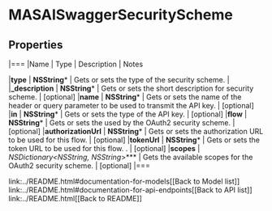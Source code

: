 # MASAISwaggerSecurityScheme

## Properties
|===
|Name | Type | Description | Notes

|**type** | **NSString*** | Gets or sets the type of the security scheme. | 
|**_description** | **NSString*** | Gets or sets the short description for security scheme. | [optional] 
|**name** | **NSString*** | Gets or sets the name of the header or query parameter to be used to transmit the API key. | [optional] 
|**in** | **NSString*** | Gets or sets the type of the API key. | [optional] 
|**flow** | **NSString*** | Gets or sets the used by the OAuth2 security scheme. | [optional] 
|**authorizationUrl** | **NSString*** | Gets or sets the authorization URL to be used for this flow. | [optional] 
|**tokenUrl** | **NSString*** | Gets or sets the token URL to be used for this flow. . | [optional] 
|**scopes** | **NSDictionary&lt;NSString*, NSString*&gt;*** | Gets the available scopes for the OAuth2 security scheme. | [optional] 
|===

link:../README.html#documentation-for-models[[Back to Model list]] link:../README.html#documentation-for-api-endpoints[[Back to API list]] link:../README.html[[Back to README]]


